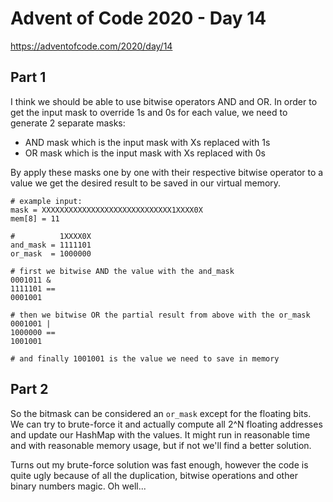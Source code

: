 # Advent of Code 2020 - Day 14

https://adventofcode.com/2020/day/14

## Part 1

I think we should be able to use bitwise operators AND and OR. In order to get the input mask to override 1s and 0s for each value, we need to generate 2 separate masks:
  - AND mask which is the input mask with Xs replaced with 1s
  - OR mask which is the input mask with Xs replaced with 0s
  
By apply these masks one by one with their respective bitwise operator to a value we get the desired result to be saved in our virtual memory.

```
# example input:
mask = XXXXXXXXXXXXXXXXXXXXXXXXXXXXX1XXXX0X
mem[8] = 11

#          1XXXX0X
and_mask = 1111101
or_mask  = 1000000

# first we bitwise AND the value with the and_mask
0001011 &
1111101 ==
0001001

# then we bitwise OR the partial result from above with the or_mask
0001001 |
1000000 ==
1001001

# and finally 1001001 is the value we need to save in memory
```

## Part 2

So the bitmask can be considered an `or_mask` except for the floating bits. We can try to brute-force it and actually compute all 2^N floating addresses and update our HashMap with the values. It might run in reasonable time and with reasonable memory usage, but if not we'll find a better solution.

Turns out my brute-force solution was fast enough, however the code is quite ugly because of all the duplication, bitwise operations and other binary numbers magic. Oh well...
